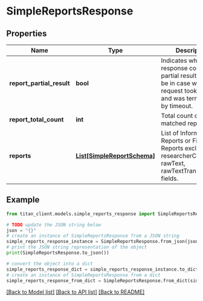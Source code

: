 # SimpleReportsResponse


## Properties

Name | Type | Description | Notes
------------ | ------------- | ------------- | -------------
**report_partial_result** | **bool** | Indicates whether response contains partial result. It could be in case when request took too long and was terminated by timeout. | [optional] 
**report_total_count** | **int** | Total count of matched reports. | 
**reports** | [**List[SimpleReportSchema]**](SimpleReportSchema.md) | List of Information Reports or Fintel Reports excluding researcherComments, rawText, rawTextTranslated fields. | [optional] 

## Example

```python
from titan_client.models.simple_reports_response import SimpleReportsResponse

# TODO update the JSON string below
json = "{}"
# create an instance of SimpleReportsResponse from a JSON string
simple_reports_response_instance = SimpleReportsResponse.from_json(json)
# print the JSON string representation of the object
print(SimpleReportsResponse.to_json())

# convert the object into a dict
simple_reports_response_dict = simple_reports_response_instance.to_dict()
# create an instance of SimpleReportsResponse from a dict
simple_reports_response_from_dict = SimpleReportsResponse.from_dict(simple_reports_response_dict)
```
[[Back to Model list]](../README.md#documentation-for-models) [[Back to API list]](../README.md#documentation-for-api-endpoints) [[Back to README]](../README.md)


